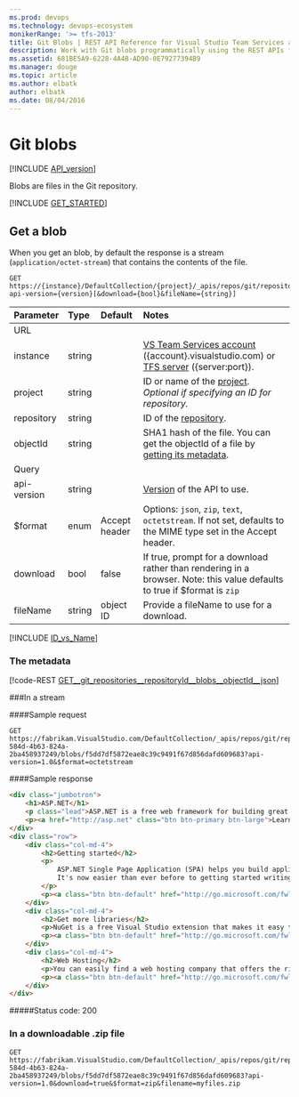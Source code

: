 ```yaml
---
ms.prod: devops
ms.technology: devops-ecosystem
monikerRange: '>= tfs-2013'
title: Git Blobs | REST API Reference for Visual Studio Team Services and Team Foundation Server
description: Work with Git blobs programmatically using the REST APIs for Visual Studio Team Services and Team Foundation Server.
ms.assetid: 681BE5A9-6228-4A4B-AD90-0E79277394B9
ms.manager: douge
ms.topic: article
ms.author: elbatk
author: elbatk
ms.date: 08/04/2016
---
```


# Git blobs
[!INCLUDE [API_version](../_data/version.md)]

Blobs are files in the Git repository.

[!INCLUDE [GET_STARTED](../_data/get-started.md)]

## Get a blob

When you get an blob, by default the response is a stream (`application/octet-stream`) that contains the contents of the file.

```no-highlight
GET https://{instance}/DefaultCollection/{project}/_apis/repos/git/repositories/{repository}/blobs/{objectId}?api-version={version}[&download={bool}&fileName={string}]
```

| Parameter  | Type    | Default   | Notes
|:-----------|:--------|:----------|:-----------------------------------------------------------------------------------------------------------------------------------------
| URL
| instance   | string  |           | [VS Team Services account](/azure/devops/integrate/get-started/rest/basics) ({account}.visualstudio.com) or [TFS server](/azure/devops/integrate/get-started/rest/basics) ({server:port}).
| project    | string  |           | ID or name of the [project](../tfs/projects.md). *Optional if specifying an ID for repository.*
| repository | string  |           | ID of the [repository](./repositories.md).
| objectId   | string  |           | SHA1 hash of the file. You can get the objectId of a file by [getting its metadata](./items.md#afile).
| Query
| api-version| string  |           | [Version](../../concepts/rest-api-versioning.md) of the API to use.
| $format    | enum    | Accept header | Options: ```json```, ```zip```, ```text```, ```octetstream```. If not set, defaults to the MIME type set in the Accept header.
| download   | bool    | false     | If true, prompt for a download rather than rendering in a browser. Note: this value defaults to true if $format is ```zip```
| fileName   | string  | object ID | Provide a fileName to use for a download.

[!INCLUDE [ID_vs_Name](_data/id_or_name.md)]

### The metadata

[!code-REST [GET__git_repositories__repositoryId__blobs__objectId__json](./_data/blobs/GET__git_repositories__repositoryId__blobs__objectId_.json)]

###In a stream

####Sample request
```no-highlight
GET https://fabrikam.VisualStudio.com/DefaultCollection/_apis/repos/git/repositories/278d5cd2-584d-4b63-824a-2ba458937249/blobs/f5dd7df5872eae8c39c9491f67d856dafd609683?api-version=1.0&$format=octetstream
```

####Sample response
```html
<div class="jumbotron">
    <h1>ASP.NET</h1>
    <p class="lead">ASP.NET is a free web framework for building great Web sites and Web applications using HTML, CSS, and JavaScript.</p>
    <p><a href="http://asp.net" class="btn btn-primary btn-large">Learn more &raquo;</a></p>
</div>
<div class="row">
    <div class="col-md-4">
        <h2>Getting started</h2>
        <p>
            ASP.NET Single Page Application (SPA) helps you build applications that include significant client-side interactions using HTML, CSS, and JavaScript.
            It's now easier than ever before to getting started writing highly interactive web applications.
        </p>
        <p><a class="btn btn-default" href="http://go.microsoft.com/fwlink/?LinkId=273732">Learn more &raquo;</a></p>
    </div>
    <div class="col-md-4">
        <h2>Get more libraries</h2>
        <p>NuGet is a free Visual Studio extension that makes it easy to add, remove, and update libraries and tools in Visual Studio projects.</p>
        <p><a class="btn btn-default" href="http://go.microsoft.com/fwlink/?LinkId=301866">Learn more &raquo;</a></p>
    </div>
    <div class="col-md-4">
        <h2>Web Hosting</h2>
        <p>You can easily find a web hosting company that offers the right mix of features and price for your applications.</p>
        <p><a class="btn btn-default" href="http://go.microsoft.com/fwlink/?LinkId=301867">Learn more &raquo;</a></p>
    </div>
</div>
```
#####Status code: 200


### In a downloadable .zip file

```no-highlight
GET https://fabrikam.VisualStudio.com/DefaultCollection/_apis/repos/git/repositories/278d5cd2-584d-4b63-824a-2ba458937249/blobs/f5dd7df5872eae8c39c9491f67d856dafd609683?api-version=1.0&download=true&$format=zip&filename=myfiles.zip
```

